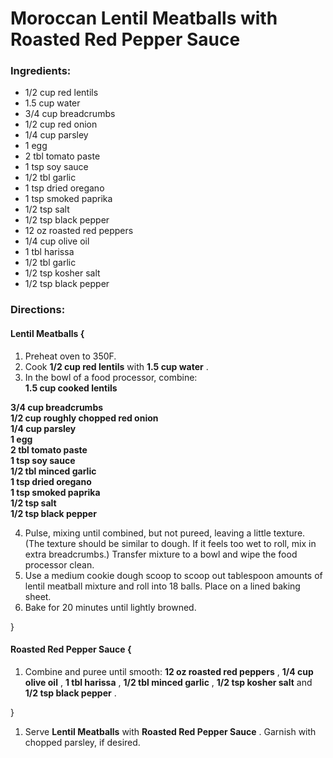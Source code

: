# Moroccan Lentil Meatballs with Roasted Red Pepper Sauce 

### Ingredients: 
* 1/2 cup red lentils
* 1.5 cup water
* 3/4 cup breadcrumbs
* 1/2 cup red onion
* 1/4 cup parsley
* 1 egg
* 2 tbl tomato paste
* 1 tsp soy sauce
* 1/2 tbl garlic
* 1 tsp dried oregano
* 1 tsp smoked paprika
* 1/2 tsp salt
* 1/2 tsp black pepper
* 12 oz roasted red peppers
* 1/4 cup olive oil
* 1 tbl harissa
* 1/2 tbl garlic
* 1/2 tsp kosher salt
* 1/2 tsp black pepper

### Directions: 

#### Lentil Meatballs {
1. Preheat oven to 350F. 
2. Cook **1/2 cup red lentils** with **1.5 cup water** . 
3. In the bowl of a food processor, combine:  
**1.5 cup cooked lentils**   
  
**3/4 cup breadcrumbs**   
**1/2 cup roughly chopped red onion**   
**1/4 cup parsley**   
**1 egg**   
**2 tbl tomato paste**   
**1 tsp soy sauce**   
**1/2 tbl minced garlic**   
**1 tsp dried oregano**   
**1 tsp smoked paprika**   
**1/2 tsp salt**   
**1/2 tsp black pepper**   


4. Pulse, mixing until combined, but not pureed, leaving a little texture. (The texture should be similar to dough. If it feels too wet to roll, mix in extra breadcrumbs.) Transfer mixture to a bowl and wipe the food processor clean. 
5. Use a medium cookie dough scoop to scoop out tablespoon amounts of lentil meatball mixture and roll into 18 balls. Place on a lined baking sheet. 
6. Bake for 20 minutes until lightly browned. 

}


#### Roasted Red Pepper Sauce {
1. Combine and puree until smooth: **12 oz roasted red peppers** , **1/4 cup olive oil** , **1 tbl harissa** , **1/2 tbl minced garlic** , **1/2 tsp kosher salt** and **1/2 tsp black pepper** . 

}

1. Serve **Lentil Meatballs** with **Roasted Red Pepper Sauce** . Garnish with chopped parsley, if desired. 

